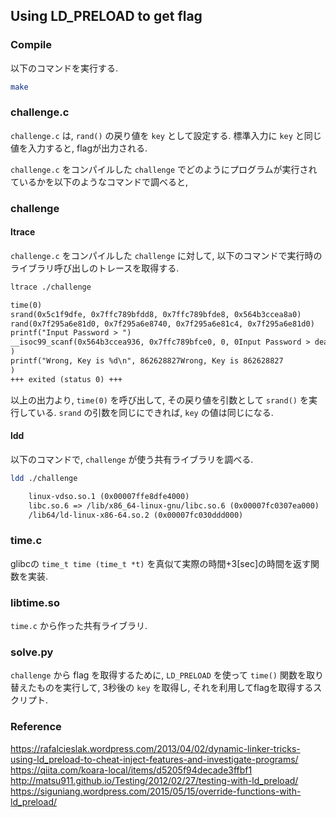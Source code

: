 ## Using LD_PRELOAD to get flag

### Compile
以下のコマンドを実行する.
```bash
make
```

### challenge.c
`challenge.c` は, `rand()` の戻り値を `key` として設定する. 標準入力に `key` と同じ値を入力すると, flagが出力される.


`challenge.c` をコンパイルした `challenge` でどのようにプログラムが実行されているかを以下のようなコマンドで調べると, 



### challenge
#### ltrace
`challenge.c` をコンパイルした `challenge` に対して, 以下のコマンドで実行時のライブラリ呼び出しのトレースを取得する.

```bash
ltrace ./challenge
```

```txt
time(0)                                                                                                                        = 1545575934
srand(0x5c1f9dfe, 0x7ffc789bfdd8, 0x7ffc789bfde8, 0x564b3ccea8a0)                                                              = 0
rand(0x7f295a6e81d0, 0x7f295a6e8740, 0x7f295a6e81c4, 0x7f295a6e81d0)                                                           = 0x336aabdb
printf("Input Password > ")                                                                                                    = 17
__isoc99_scanf(0x564b3ccea936, 0x7ffc789bfce0, 0, 0Input Password > dead
)                                                                           = 0
printf("Wrong, Key is %d\n", 862628827Wrong, Key is 862628827
)                                                                                        = 24
+++ exited (status 0) +++
```

以上の出力より, `time(0)` を呼び出して, その戻り値を引数として `srand()` を実行している.
`srand` の引数を同じにできれば, `key` の値は同じになる.

#### ldd
以下のコマンドで, `challenge` が使う共有ライブラリを調べる.

```bash
ldd ./challenge
```
```txt
	linux-vdso.so.1 (0x00007ffe8dfe4000)
	libc.so.6 => /lib/x86_64-linux-gnu/libc.so.6 (0x00007fc0307ea000)
	/lib64/ld-linux-x86-64.so.2 (0x00007fc030ddd000)
```


### time.c
glibcの `time_t time (time_t *t)` を真似て実際の時間+3[sec]の時間を返す関数を実装.

### libtime.so
`time.c` から作った共有ライブラリ.

### solve.py
`challenge` から flag を取得するために, `LD_PRELOAD` を使って `time()` 関数を取り替えたものを実行して, 3秒後の `key` を取得し, それを利用してflagを取得するスクリプト.


### Reference
https://rafalcieslak.wordpress.com/2013/04/02/dynamic-linker-tricks-using-ld_preload-to-cheat-inject-features-and-investigate-programs/
https://qiita.com/koara-local/items/d5205f94decade3ffbf1
http://matsu911.github.io/Testing/2012/02/27/testing-with-ld_preload/
https://siguniang.wordpress.com/2015/05/15/override-functions-with-ld_preload/